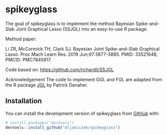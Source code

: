 
<!-- README.md is generated from README.Rmd. Please edit that file -->

# spikeyglass

<!-- badges: start -->
<!-- badges: end -->

The goal of spikeyglass is to implement the method Bayesian
Spike-and-Slab Joint Graphical Lasso (SSJGL) into an easy-to-use R
package.

Method paper:

Li ZR, McCormick TH, Clark SJ. Bayesian Joint Spike-and-Slab Graphical
Lasso. Proc Mach Learn Res. 2019 Jun;97:3877-3885. PMID: 33521648;
PMCID: PMC7845917.

Code based on: <https://github.com/richardli/SSJGL>

Acknowledgement The code to implement GGL and FGL are adapted from the R
package [JGL](https://cran.r-project.org/web/packages/JGL/index.html) by
Patrick Danaher.

## Installation

You can install the development version of spikeyglass from
[GitHub](https://github.com/) with:

``` r
# install.packages("devtools")
devtools::install_github("mljaniczek/spikeyglass")
```
